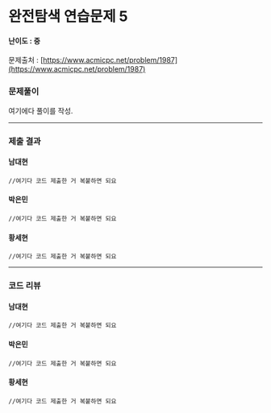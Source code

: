 # 완전탐색 연습문제 5

#### 난이도 : 중

문제출처 : [https://www.acmicpc.net/problem/1987](https://www.acmicpc.net/problem/1987)

### 문제풀이

여기에다 풀이를 작성.

---

### 제출 결과

#### 남대현

```
//여기다 코드 제출한 거 복붙하면 되요
```

#### 박은민

```
//여기다 코드 제출한 거 복붙하면 되요
```

#### 황세현

```
//여기다 코드 제출한 거 복붙하면 되요
```

---

### 코드 리뷰

#### 남대현

```
//여기다 코드 제출한 거 복붙하면 되요
```

#### 박은민

```
//여기다 코드 제출한 거 복붙하면 되요
```

#### 황세현

```
//여기다 코드 제출한 거 복붙하면 되요
```




